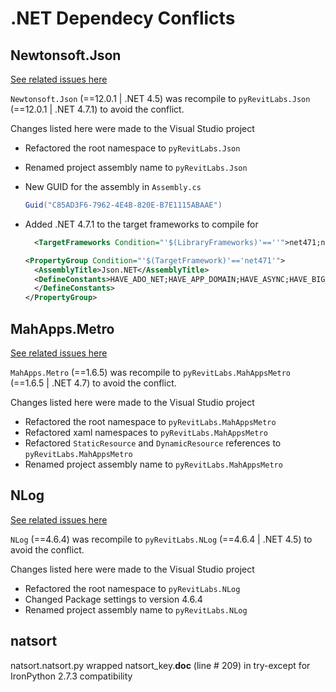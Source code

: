 # .NET Dependecy Conflicts

## Newtonsoft.Json

[See related issues here](https://github.com/eirannejad/pyRevit/issues?utf8=%E2%9C%93&q=is%3Aissue+is%3Aclosed+Newtonsoft)

`Newtonsoft.Json` (==12.0.1 | .NET 4.5) was recompile to `pyRevitLabs.Json` (==12.0.1 | .NET 4.7.1) to avoid the conflict.

Changes listed here were made to the Visual Studio project

- Refactored the root namespace to `pyRevitLabs.Json`
- Renamed project assembly name to `pyRevitLabs.Json`
- New GUID for the assembly in `Assembly.cs`

  ```c#
  Guid("C85AD3F6-7962-4E4B-820E-B7E1115ABAAE")
  ```

- Added .NET 4.7.1 to the target frameworks to compile for

  ```xml
    <TargetFrameworks Condition="'$(LibraryFrameworks)'==''">net471;net45;net40;net35;net20;netstandard1.0;netstandard1.3;netstandard2.0;portable-net45+win8+wpa81+wp8;portable-net40+win8+wpa81+wp8+sl5</TargetFrameworks>
  ```

  ```xml
  <PropertyGroup Condition="'$(TargetFramework)'=='net471'">
    <AssemblyTitle>Json.NET</AssemblyTitle>
    <DefineConstants>HAVE_ADO_NET;HAVE_APP_DOMAIN;HAVE_ASYNC;HAVE_BIG_INTEGER;HAVE_BINARY_FORMATTER;HAVE_BINARY_SERIALIZATION;HAVE_BINARY_EXCEPTION_SERIALIZATION;HAVE_CAS;HAVE_CHAR_TO_LOWER_WITH_CULTURE;HAVE_CHAR_TO_STRING_WITH_CULTURE;HAVE_COM_ATTRIBUTES;HAVE_COMPONENT_MODEL;HAVE_CONCURRENT_COLLECTIONS;HAVE_COVARIANT_GENERICS;HAVE_DATA_CONTRACTS;HAVE_DATE_TIME_OFFSET;HAVE_DB_NULL_TYPE_CODE;HAVE_DYNAMIC;HAVE_EMPTY_TYPES;HAVE_ENTITY_FRAMEWORK;HAVE_EXPRESSIONS;HAVE_FAST_REVERSE;HAVE_FSHARP_TYPES;HAVE_FULL_REFLECTION;HAVE_GUID_TRY_PARSE;HAVE_HASH_SET;HAVE_ICLONEABLE;HAVE_ICONVERTIBLE;HAVE_IGNORE_DATA_MEMBER_ATTRIBUTE;HAVE_INOTIFY_COLLECTION_CHANGED;HAVE_INOTIFY_PROPERTY_CHANGING;HAVE_ISET;HAVE_LINQ;HAVE_MEMORY_BARRIER;HAVE_METHOD_IMPL_ATTRIBUTE;HAVE_NON_SERIALIZED_ATTRIBUTE;HAVE_READ_ONLY_COLLECTIONS;HAVE_REFLECTION_EMIT;HAVE_SECURITY_SAFE_CRITICAL_ATTRIBUTE;HAVE_SERIALIZATION_BINDER_BIND_TO_NAME;HAVE_STREAM_READER_WRITER_CLOSE;HAVE_STRING_JOIN_WITH_ENUMERABLE;HAVE_TIME_SPAN_PARSE_WITH_CULTURE;HAVE_TIME_SPAN_TO_STRING_WITH_CULTURE;HAVE_TIME_ZONE_INFO;HAVE_TRACE_WRITER;HAVE_TYPE_DESCRIPTOR;HAVE_UNICODE_SURROGATE_DETECTION;HAVE_VARIANT_TYPE_PARAMETERS;HAVE_VERSION_TRY_PARSE;HAVE_XLINQ;HAVE_XML_DOCUMENT;HAVE_XML_DOCUMENT_TYPE;HAVE_CONCURRENT_DICTIONARY;$(AdditionalConstants)
    </DefineConstants>
  </PropertyGroup>
  ```

## MahApps.Metro

[See related issues here](https://github.com/eirannejad/pyRevit/issues?utf8=%E2%9C%93&q=is%3Aissue+is%3Aclosed+MahApps)

`MahApps.Metro` (==1.6.5) was recompile to `pyRevitLabs.MahAppsMetro` (==1.6.5 | .NET 4.7) to avoid the conflict.

Changes listed here were made to the Visual Studio project

- Refactored the root namespace to `pyRevitLabs.MahAppsMetro`
- Refactored xaml namespaces to `pyRevitLabs.MahAppsMetro`
- Refactored `StaticResource` and `DynamicResource` references to `pyRevitLabs.MahAppsMetro`
- Renamed project assembly name to `pyRevitLabs.MahAppsMetro`

## NLog

[See related issues here](https://github.com/eirannejad/pyRevit/issues/579)

`NLog` (==4.6.4) was recompile to `pyRevitLabs.NLog` (==4.6.4 | .NET 4.5) to avoid the conflict.

Changes listed here were made to the Visual Studio project

- Refactored the root namespace to `pyRevitLabs.NLog`
- Changed Package settings to version 4.6.4
- Renamed project assembly name to `pyRevitLabs.NLog`


## natsort

natsort.natsort.py
wrapped natsort_key.__doc__ (line # 209) in try-except for IronPython 2.7.3 compatibility

